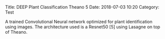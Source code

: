 Title: DEEP Plant Classification Theano 5
Date: 2018-07-03 10:20
Category: Test

A trained Convolutional Neural network optimized for plant identification using images. The architecture used is a Resnet50 [5] using Lasagne on top of Theano.
